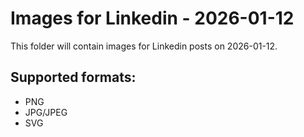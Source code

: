 # Images for Linkedin - 2026-01-12

This folder will contain images for Linkedin posts on 2026-01-12.

## Supported formats:
- PNG
- JPG/JPEG
- SVG
